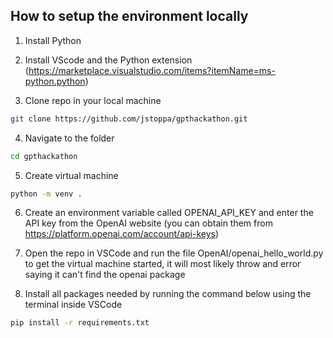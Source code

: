 ## How to setup the environment locally

1. Install Python 

2. Install VScode and the Python extension (https://marketplace.visualstudio.com/items?itemName=ms-python.python)

3. Clone repo in your local machine 

```bash
git clone https://github.com/jstoppa/gpthackathon.git
```

4. Navigate to the folder 
```bash
cd gpthackathon
```

5. Create virtual machine 
```bash
python -m venv .
```

6. Create an environment variable called OPENAI_API_KEY and enter the API key from the OpenAI website (you can obtain them from https://platform.openai.com/account/api-keys)

7. Open the repo in VSCode and run the file OpenAI/openai_hello_world.py to get the virtual machine started, it will most likely throw and error saying it can't find the openai package

8. Install all packages needed by running the command below using the terminal inside VSCode
```bash
pip install -r requirements.txt
```
